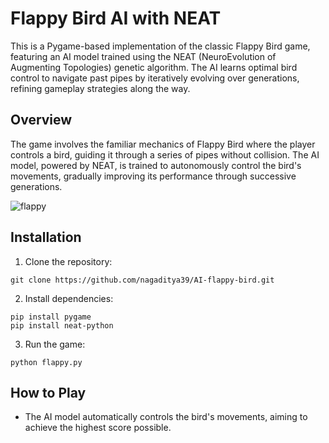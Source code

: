 # Flappy Bird AI with NEAT

This is a Pygame-based implementation of the classic Flappy Bird game, featuring an AI model trained using the NEAT (NeuroEvolution of Augmenting Topologies) genetic algorithm. The AI learns optimal bird control to navigate past pipes by iteratively evolving over generations, refining gameplay strategies along the way.

## Overview

The game involves the familiar mechanics of Flappy Bird where the player controls a bird, guiding it through a series of pipes without collision. The AI model, powered by NEAT, is trained to autonomously control the bird's movements, gradually improving its performance through successive generations.

![flappy](flappy.gif)

## Installation

1. Clone the repository:

```
git clone https://github.com/nagaditya39/AI-flappy-bird.git
```

2. Install dependencies:

```
pip install pygame
pip install neat-python
```

3. Run the game:

```
python flappy.py
```

## How to Play

- The AI model automatically controls the bird's movements, aiming to achieve the highest score possible.

